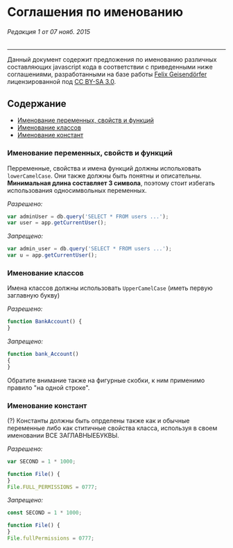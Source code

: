 # Соглашения по именованию
###### Редакция 1 от 07 нояб. 2015
------
Данный документ содержит предложения по именованию различных составляющих javascript кода в соответствии с приведенными ниже соглашениями, разработанными на базе работы [Felix Geisendörfer](http://felixge.de/) лицензированной под [CC BY-SA 3.0](http://creativecommons.org/licenses/by-sa/3.0/).

## Содержание
* [Именование переменных, свойств и функций](#Именование-переменных-свойств-и-функций)
* [Именование классов](#Именование-классов)
* [Именование констант](#Именование-констант)

### Именование переменных, свойств и функций
Перременные, свойства и имена функций должны испольховать `lowerCamelCase`.  Они также должны быть понятны и описательны. **Минимальная длина составляет 3 символа**, поэтому стоит избегать использования односимвольных переменных.

*Разрешено:*

```js
var adminUser = db.query('SELECT * FROM users ...');
var user = app.getCurrentUser();
```

*Запрещено:*

```js
var admin_user = db.query('SELECT * FROM users ...');
var u = app.getCurrentUser();
```

### Именование классов
Имена классов должны использовать `UpperCamelCase` (иметь первую заглавную букву)

*Разрешено:*

```js
function BankAccount() {
}
```

*Запрещено:*

```js
function bank_Account()
{
}
```

Обратите внимание также на фигурные скобки, к ним применимо правило "на одной строке".

### Именование констант
(?) Константы должны быть опрделены также как и обычные переменные либо как ститичные свойства класса, используя в своем именовании ВСЕ ЗАГЛАВНЫЕБУКВЫ.

*Разрешено:*

```js
var SECOND = 1 * 1000;

function File() {
}
File.FULL_PERMISSIONS = 0777;
```

*Запрещено:*

```js
const SECOND = 1 * 1000;

function File() {
}
File.fullPermissions = 0777;
```

